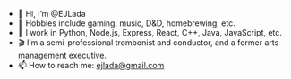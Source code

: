 - 👋 Hi, I’m @EJLada
- 👀 Hobbies include gaming, music, D&D, homebrewing, etc.
- 🌱 I work in Python, Node.js, Express, React, C++, Java, JavaScript, etc.
- 🎬 I’m a semi-professional trombonist and conductor, and a former arts management executive. 
- 📫 How to reach me: ejlada@gmail.com

<!---
EJLada/EJLada is a ✨ special ✨ repository because its `README.md` (this file) appears on your GitHub profile.
You can click the Preview link to take a look at your changes.
--->
